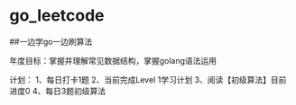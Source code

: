 # go_leetcode
##一边学go一边刷算法

年度目标：掌握并理解常见数据结构，掌握golang语法运用

计划：
1、每日打卡1题
2、当前完成Level 1学习计划
3、阅读【初级算法】目前进度0
4、每日3题初级算法

